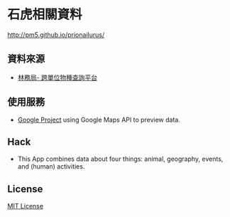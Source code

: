 
石虎相關資料
============

http://pm5.github.io/prionailurus/

資料來源
--------

* [林務局- 跨單位物種查詢平台](http://ngismap.forest.gov.tw/speciesquery/TopicImage.aspx)


使用服務
--------

* [Google Project](https://console.developers.google.com/project/taiwan-prionailurus-data) using Google Maps API to preview data.


Hack
----

* This App combines data about four things: animal, geography, events, and (human) activities.


License
-------

[MIT License](http://pm5.mit-license.org/)

